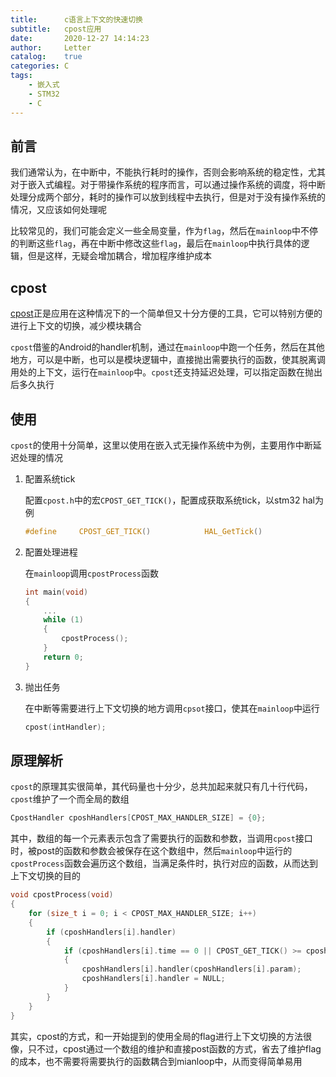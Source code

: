 ```yaml
---
title:      c语言上下文的快速切换
subtitle:   cpost应用
date:       2020-12-27 14:14:23
author:     Letter
catalog:    true
categories: C
tags:
    - 嵌入式
    - STM32
    - C
---
```


## 前言

我们通常认为，在中断中，不能执行耗时的操作，否则会影响系统的稳定性，尤其对于嵌入式编程。对于带操作系统的程序而言，可以通过操作系统的调度，将中断处理分成两个部分，耗时的操作可以放到线程中去执行，但是对于没有操作系统的情况，又应该如何处理呢

比较常见的，我们可能会定义一些全局变量，作为`flag`，然后在`mainloop`中不停的判断这些`flag`，再在中断中修改这些`flag`，最后在`mainloop`中执行具体的逻辑，但是这样，无疑会增加耦合，增加程序维护成本

## cpost

[cpost](https://github.com/NevermindZZT/cpost)正是应用在这种情况下的一个简单但又十分方便的工具，它可以特别方便的进行上下文的切换，减少模块耦合

`cpost`借鉴的Android的handler机制，通过在`mainloop`中跑一个任务，然后在其他地方，可以是中断，也可以是模块逻辑中，直接抛出需要执行的函数，使其脱离调用处的上下文，运行在`mainloop`中。`cpost`还支持延迟处理，可以指定函数在抛出后多久执行

## 使用

`cpost`的使用十分简单，这里以使用在嵌入式无操作系统中为例，主要用作中断延迟处理的情况

1. 配置系统tick

    配置`cpost.h`中的宏`CPOST_GET_TICK()`，配置成获取系统tick，以stm32 hal为例

    ```c
    #define     CPOST_GET_TICK()            HAL_GetTick()
    ```

2. 配置处理进程

    在`mainloop`调用`cpostProcess`函数

    ```c
    int main(void)
    {
        ...
        while (1)
        {
            cpostProcess();
        }
        return 0;
    }
    ```

3. 抛出任务

    在中断等需要进行上下文切换的地方调用`cpsot`接口，使其在`mainloop`中运行

    ```c
    cpost(intHandler);
    ```

## 原理解析

`cpost`的原理其实很简单，其代码量也十分少，总共加起来就只有几十行代码，`cpost`维护了一个而全局的数组

```c
CpostHandler cposhHandlers[CPOST_MAX_HANDLER_SIZE] = {0};
```

其中，数组的每一个元素表示包含了需要执行的函数和参数，当调用`cpost`接口时，被post的函数和参数会被保存在这个数组中，然后`mainloop`中运行的`cpostProcess`函数会遍历这个数组，当满足条件时，执行对应的函数，从而达到上下文切换的目的

```c
void cpostProcess(void)
{
    for (size_t i = 0; i < CPOST_MAX_HANDLER_SIZE; i++)
    {
        if (cposhHandlers[i].handler)
        {
            if (cposhHandlers[i].time == 0 || CPOST_GET_TICK() >= cposhHandlers[i].time)
            {
                cposhHandlers[i].handler(cposhHandlers[i].param);
                cposhHandlers[i].handler = NULL;
            }
        }
    }
}
```

其实，cpost的方式，和一开始提到的使用全局的flag进行上下文切换的方法很像，只不过，cpost通过一个数组的维护和直接post函数的方式，省去了维护flag的成本，也不需要将需要执行的函数耦合到mianloop中，从而变得简单易用
